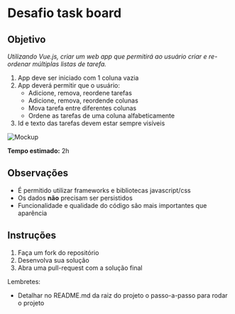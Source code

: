 # Desafio task board

## Objetivo

_Utilizando Vue.js, criar um web app que permitirá ao usuário criar e re-ordenar múltiplas listas de tarefa._

1. App deve ser iniciado com 1 coluna vazia
1. App deverá permitir que o usuário:
    - Adicione, remova, reordene tarefas
    - Adicione, remova, reordende colunas
    - Mova tarefa entre diferentes colunas
    - Ordene as tarefas de uma coluna alfabeticamente
1. Id e texto das tarefas devem estar sempre visíveis

![Mockup](https://i.imgur.com/bbmNy8q.png)

**Tempo estimado:** 2h

## Observações

- É permitido utilizar frameworks e bibliotecas javascript/css
- Os dados **não** precisam ser persistidos
- Funcionalidade e qualidade do código são mais importantes que aparência

## Instruções

1. Faça um fork do repositório
1. Desenvolva sua solução
1. Abra uma pull-request com a solução final

Lembretes:
- Detalhar no README.md da raiz do projeto o passo-a-passo para rodar o projeto
